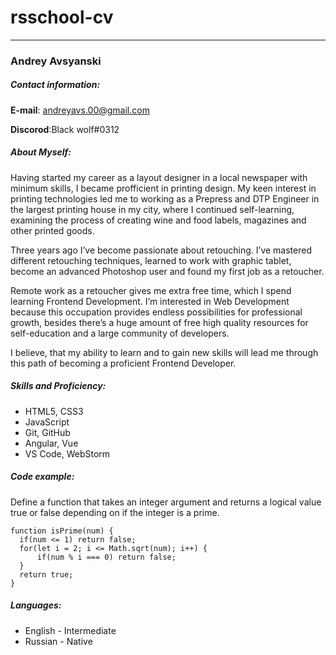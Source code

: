 # rsschool-cv

******

### Andrey Avsyanski

##### Contact information:

**E-mail**: andreyavs.00@gmail.com

**Discorod**:Black wolf#0312

##### About Myself:

Having started my career as a layout designer in a local newspaper with minimum skills, I became profficient in printing design.
My keen interest in printing technologies led me to working as a Prepress and DTP Engineer in the largest printing house in my city,
where I continued self-learning, examining the process of creating wine and food labels, magazines and other printed goods.

Three years ago I’ve become passionate about retouching. I’ve mastered different retouching techniques,
learned to work with graphic tablet, become an advanced Photoshop user and found my first job as a retoucher.

Remote work as a retoucher gives me extra free time, which I spend learning Frontend Development.
I’m interested in Web Development because this occupation provides endless possibilities for professional growth,
besides there’s a huge amount of free high quality resources for self-education and a large community of developers.

I believe, that my ability to learn and to gain new skills will lead me through this path of becoming a proficient Frontend Developer.
##### Skills and Proficiency:
* HTML5, CSS3
* JavaScript
* Git, GitHub
* Angular, Vue
* VS Code, WebStorm

##### Code example:

Define a function that takes an integer argument and returns a logical value true or false depending on if the integer is a prime.
```
function isPrime(num) {
  if(num <= 1) return false;
  for(let i = 2; i <= Math.sqrt(num); i++) {
      if(num % i === 0) return false;
  }
  return true;
}
```

##### Languages:

* English - Intermediate
* Russian - Native
